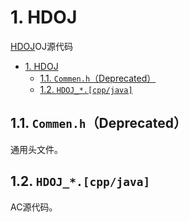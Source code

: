 # 1. HDOJ

[HDOJ](https://acm.hdu.edu.cn/)OJ源代码

- [1. HDOJ](#1-hdoj)
  - [1.1. `Commen.h`（Deprecated）](#11-commenhdeprecated)
  - [1.2. `HDOJ_*.[cpp/java]`](#12-hdoj_cppjava)

## 1.1. `Commen.h`（Deprecated）

通用头文件。

## 1.2. `HDOJ_*.[cpp/java]`

AC源代码。
